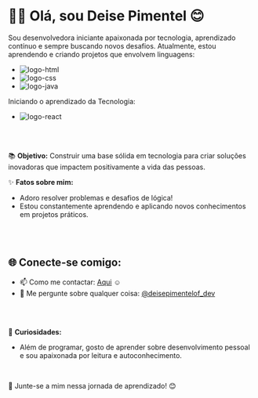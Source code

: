 
# 👩‍💻 Olá, sou Deise Pimentel :blush:

Sou desenvolvedora iniciante apaixonada por tecnologia, aprendizado contínuo e sempre buscando novos desafios. 
Atualmente, estou aprendendo e criando projetos que envolvem linguagens:
- <img src="https://img.shields.io/badge/HTML5-E34F26?style=for-the-badge&logo=html5&logoColor=white" alt="logo-html" />
- <img src="https://img.shields.io/badge/CSS3-1572B6?style=for-the-badge&logo=css3&logoColor=white" alt="logo-css" />
- <img src="https://img.shields.io/badge/JavaScript-323330?style=for-the-badge&logo=javascript&logoColor=F7DF1E" alt="logo-java"/>
Iniciando o aprendizado da Tecnologia:
- <img src="https://img.shields.io/badge/React_Native-20232A?style=for-the-badge&logo=react&logoColor=61DAFB" alt="logo-react"/>
<br>
<br>

📚 **Objetivo:** Construir uma base sólida em tecnologia para criar soluções inovadoras que impactem positivamente a vida das pessoas.
<br>

✨ **Fatos sobre mim:**
- Adoro resolver problemas e desafios de lógica!
- Estou constantemente aprendendo e aplicando novos conhecimentos em projetos práticos.
<br>
<br>

  ## 🌐 **Conecte-se comigo:**
  
- 📫 Como me contactar: [Aqui](https://www.linkedin.com/in/deisepimentel89/) :relaxed:
- 💬 Me pergunte sobre qualquer coisa: [@deisepimentelof_dev](https://www.instagram.com/deisepimentelof_dev/)
<br>
<br>

🌱 **Curiosidades:**

- Além de programar, gosto de aprender sobre desenvolvimento pessoal e sou apaixonada por leitura e autoconhecimento.
<br>

  🚀 Junte-se a mim nessa jornada de aprendizado! 😊


<!--
**deise-pimentel/deise-pimentel** is a ✨ _special_ ✨ repository because its `README.md` (this file) appears on your GitHub profile.

Here are some ideas to get you started:

- 🔭 I’m currently working on ...
- 🌱 I’m currently learning ...
- 👯 I’m looking to collaborate on ...
- 🤔 I’m looking for help with ...
- 💬 Ask me about ...
- 📫 How to reach me: ...
- 😄 Pronouns: ...
- ⚡ Fun fact: ...
-->
